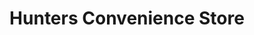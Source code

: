 ---
title: "Hunters Convenience Store"
url: /ilford/hunters-convenience-store/
shop: convenience
---